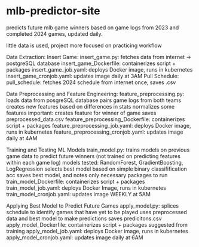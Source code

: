 # mlb-predictor-site

predicts future mlb game winners based on game logs from 2023 and completed 2024 games, updated daily. 

little data is used, project more focused on practicing workflow 

Data Extraction: 
    Insert Game:
      insert_game.py: fetches data from internet -> postgreSQL database
      insert_game_Dockerfile: containerizes script + packages
      insert_game_job.yaml: deploys Docker image, runs in kubernetes
      insert_game_cronjob.yaml: updates image daily at 3AM
    Pull Schedule:
      pull_schedule: fetches 2024 schedule from internet once, saves .csv
      
Data Preprocessing and Feature Engineering:
    feature_preprocessing.py: loads data from posgreSQL database
                              pairs game logs from both teams 
                              creates new features based on differences in stats
                              normalizes some features
                              important: creates feature for winner of game
                              saves preprocessed_data.csv
    feature_preprocessing_Dockerfile: containerizes script + packages 
    feature_preprocessing_job.yaml: deploys Docker image, runs in kubernetes
    feature_preprocessing_cronjob.yaml: updates image daily at 4AM

Training and Testing ML Models
    train_model.py: trains models on previous game data to predict future winners
                    (not trained on predicting features within each game log)
                    models tested: RandomForest, GradientBoosting, LogRegression
                    selects best model based on simple binary classifification acc
                    saves best model, and notes only necessary packages to run
    train_model_Dockerfile: containerizes script + packages
    train_model_job.yaml: deploys Docker Image, runs in kubernetes
    train_model_cronjob.yaml: updates image WEEKLY at 5AM

Applying Best Model to Predict Future Games
    apply_model.py: splices schedule to identify games that have yet to be played
                    uses preprocessed data and best model to make predictions
                    saves predicitons.csv
    apply_model_Dockerfile: containerizes script + packages suggested from training
    apply_model_job.yaml: deploys Docker image, runs in kubernetes
    apply_model_cronjob.yaml: updates image daily at 6AM


    
                    
    
